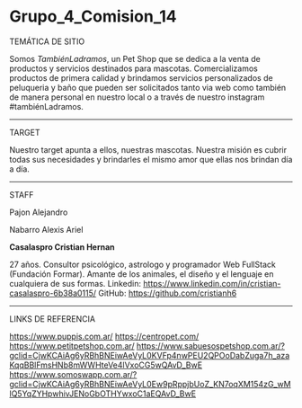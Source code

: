 # Grupo_4_Comision_14

TEMÁTICA DE SITIO

Somos *TambiénLadramos*, un Pet Shop que se dedica a la venta de productos y servicios destinados para mascotas. Comercializamos productos de primera calidad y brindamos servicios personalizados de peluqueria y baño que pueden ser solicitados tanto via web como también de manera personal en nuestro local o a través de nuestro instagram #tambiénLadramos.

------------------------------------------------------------------------------------------------------------------------------------------------------
TARGET

Nuestro target apunta a ellos, nuestras mascotas. Nuestra misión es cubrir todas sus necesidades y brindarles el mismo amor que ellas nos brindan día a día. 

-------------------------------------------------------------------------------------------------------------------------------------------------------
STAFF

Pajon Alejandro

Nabarro Alexis Ariel

**Casalaspro Cristian Hernan**

27 años. Consultor psicológico, astrologo y programador Web FullStack (Fundación Formar). Amante de los animales, el diseño y el lenguaje en cualquiera de sus formas.
Linkedin: https://www.linkedin.com/in/cristian-casalaspro-6b38a0115/
GitHub: https://github.com/cristianh6

-------------------------------------------------------------------------------------------------------------------------------------------------------
LINKS DE REFERENCIA

https://www.puppis.com.ar/
https://centropet.com/
https://www.petitpetshop.com.ar/
https://www.sabuesospetshop.com.ar/?gclid=CjwKCAiAg6yRBhBNEiwAeVyL0KVFp4nwPEU2QPOoDabZuga7h_azaKqqBBlFmsHNb8mWWHteVe4lVxoCG5wQAvD_BwE
https://www.somoswapp.com.ar/?gclid=CjwKCAiAg6yRBhBNEiwAeVyL0Ew9pRppjbUoZ_KN7oqXM154zG_wMlQ5YqZYHpwhivJENoGbOTHYwxoC1aEQAvD_BwE
